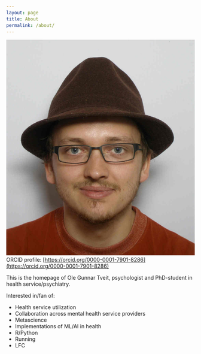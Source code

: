 ```yaml
---
layout: page
title: About
permalink: /about/
---
```


![Profile picture](/assets/profil_hatt.jpg)
ORCID profile: [https://orcid.org/0000-0001-7901-8286](https://orcid.org/0000-0001-7901-8286)

This is the homepage of Ole Gunnar Tveit, psychologist and PhD-student in health service/psychiatry. 

Interested in/fan of:
- Health service utilization
- Collaboration across mental health service providers
- Metascience
- Implementations of ML/AI in health
- R/Python
- Running
- LFC
